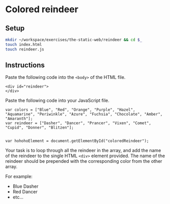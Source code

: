 # Colored reindeer

## Setup

```bash
mkdir ~/workspace/exercises/the-static-web/reindeer && cd $_
touch index.html
touch reindeer.js
```

## Instructions

Paste the following code into the `<body>` of the HTML file.

```
<div id="reindeer">
</div>
```

Paste the following code into your JavaScript file.

```
var colors = ["Blue", "Red", "Orange", "Purple", "Hazel", "Aquamarine", "Periwinkle", "Azure", "Fuchsia", "Chocolate", "Amber", "Amaranth"];
var reindeer = ["Dasher", "Dancer", "Prancer", "Vixen", "Comet", "Cupid", "Donner", "Blitzen"];


var hohohoElement = document.getElementById("coloredReindeer");
```

Your task is to loop through all the reindeer in the array, and add the name of the reindeer to the single HTML `<div>` element provided. The name of the reindeer should be prepended with the corresponding color from the other array.

For example:

* Blue Dasher
* Red Dancer
* etc...

